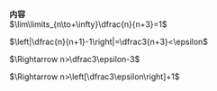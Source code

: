 **内容**  
$\lim\limits_{n\to+\infty}\dfrac{n}{n+3}=1$  
  
$\left|\dfrac{n}{n+1}-1\right|=\dfrac3{n+3}<\epsilon$  
  
$\Rightarrow n>\dfrac3\epsilon-3$  
  
$\Rightarrow n>\left[\dfrac3\epsilon\right]+1$  
